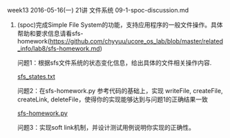 week13 2016-05-16(一)
21讲 文件系统
09-1-spoc-discussion.md

1. (spoc)完成Simple File System的功能，支持应用程序的一般文件操作。具体帮助和要求信息请看sfs-homework(https://github.com/chyyuu/ucore_os_lab/blob/master/related_info/lab8/sfs-homework.md)

	问题1：根据sfs文件系统的状态变化信息，给出具体的文件相关操作内容.

	[sfs_states.txt](https://github.com/HSYLCJ/OS_ExerciseAnwer/blob/master/09-1-spoc-discussion-ans/sfs_states.txt)

	问题2：在sfs-homework.py 参考代码的基础上，实现 writeFile, createFile, createLink, deleteFile，使得你的实现能够达到与问题1的正确结果一致

	[sfs-homework.py](https://github.com/HSYLCJ/OS_ExerciseAnwer/blob/master/09-1-spoc-discussion-ans/sfs-homework.py)

	问题3：实现soft link机制，并设计测试用例说明你实现的正确性。

